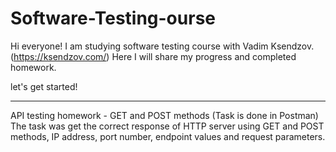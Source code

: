 # Software-Testing-ourse

Hi everyone! I am studying software testing course with Vadim Ksendzov. (https://ksendzov.com/)
Here I will share my progress and completed homework.

let's get started!

***

API testing homework - GET and POST methods (Task is done in Postman)
The task was get the correct response of HTTP server using GET and POST methods, IP address, port number, endpoint values and request parameters.
